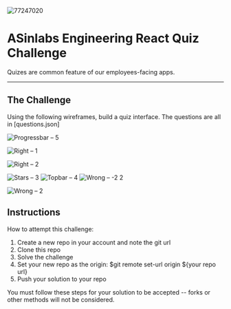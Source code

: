 ![77247020](https://user-images.githubusercontent.com/50809595/137444944-f1e51fc3-1651-4435-be93-0e865d67c24d.png)

<h1> ASinlabs Engineering React Quiz Challenge </h1>

<p> Quizes are common feature of our employees-facing apps. </p>
<hr />
<h2> The Challenge </h2>
<p> Using the following wireframes, build a quiz interface. The questions are all in [questions.json] </p>

![Progressbar – 5](https://user-images.githubusercontent.com/50809595/147933798-22ed9dcf-4f56-4ecf-993a-617da8167098.png)

![Right  – 1](https://user-images.githubusercontent.com/50809595/147933662-ffc0a95c-c7dc-4c24-8a3f-98083716b3b3.png)

![Right  – 2](https://user-images.githubusercontent.com/50809595/147933667-478f7e2d-f5d7-427a-b139-a148f6f496df.png)


![Stars – 3](https://user-images.githubusercontent.com/50809595/147933672-61580372-e383-4ffe-886e-d57f3bd9797e.png)
![Topbar – 4](https://user-images.githubusercontent.com/50809595/147933692-5e1318bc-1332-4524-a8ae-cb55dc8a41fe.png)
![Wrong – -2 2](https://user-images.githubusercontent.com/50809595/147933723-78c21f35-0628-4791-9173-42f0944a4397.png)

![Wrong – 2](https://user-images.githubusercontent.com/50809595/147933729-fe79ba15-2410-40aa-90da-2f68fab9929e.png)



  <h2>Instructions</h1>
  <p>How to attempt this challenge:</p>
  <ol>
    <li>Create a new repo in your account and note the git url</li>
     <li>Clone this repo</li>
  <li>Solve the challenge</li>
     <li>Set your new repo as the origin: $git remote set-url origin ${your repo url}</li>
  <li>Push your solution to your repo</li>
  
</ol>

<p>You must follow these steps for your solution to be accepted -- forks or other methods will not be considered.<p/>
